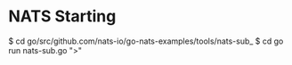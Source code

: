# NATS Starting

$ cd go/src/github.com/nats-io/go-nats-examples/tools/nats-sub_
$ cd go run nats-sub.go ">"
